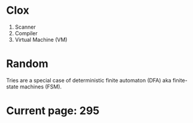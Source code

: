 # Clox

1. Scanner
2. Compiler
3. Virtual Machine (VM)


# Random
Tries are a special case of deterministic finite automaton (DFA) aka finite-state machines (FSM).

# Current page: 295